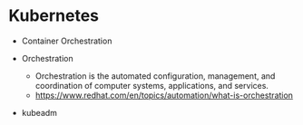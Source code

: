 # Kubernetes

* Container Orchestration
* Orchestration
  * Orchestration is the automated configuration, management, and coordination of computer systems, applications, and services.
  * <https://www.redhat.com/en/topics/automation/what-is-orchestration>

* kubeadm

